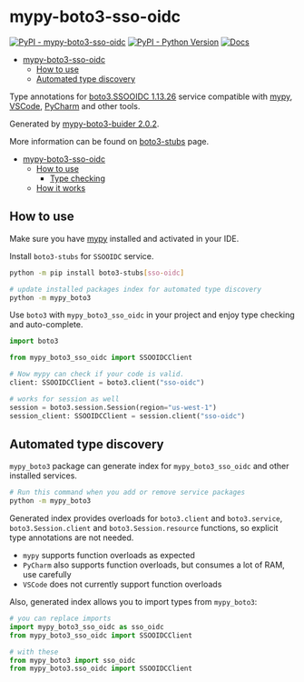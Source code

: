# mypy-boto3-sso-oidc

[![PyPI - mypy-boto3-sso-oidc](https://img.shields.io/pypi/v/mypy-boto3-sso-oidc.svg?color=blue)](https://pypi.org/project/mypy-boto3-sso-oidc)
[![PyPI - Python Version](https://img.shields.io/pypi/pyversions/mypy-boto3-sso-oidc.svg?color=blue)](https://pypi.org/project/mypy-boto3-sso-oidc)
[![Docs](https://img.shields.io/readthedocs/mypy-boto3-builder.svg?color=blue)](https://mypy-boto3-builder.readthedocs.io/)

- [mypy-boto3-sso-oidc](#mypy-boto3-sso-oidc)
  - [How to use](#how-to-use)
  - [Automated type discovery](#automated-type-discovery)


Type annotations for
[boto3.SSOOIDC 1.13.26](https://boto3.amazonaws.com/v1/documentation/api/1.13.26/reference/services/sso-oidc.html#SSOOIDC) service
compatible with [mypy](https://github.com/python/mypy), [VSCode](https://code.visualstudio.com/),
[PyCharm](https://www.jetbrains.com/pycharm/) and other tools.

Generated by [mypy-boto3-buider 2.0.2](https://github.com/vemel/mypy_boto3_builder).

More information can be found on [boto3-stubs](https://pypi.org/project/boto3-stubs/) page.

- [mypy-boto3-sso-oidc](#mypy-boto3-sso-oidc)
  - [How to use](#how-to-use)
    - [Type checking](#type-checking)
  - [How it works](#how-it-works)

## How to use

Make sure you have [mypy](https://github.com/python/mypy) installed and activated in your IDE.

Install `boto3-stubs` for `SSOOIDC` service.

```bash
python -m pip install boto3-stubs[sso-oidc]

# update installed packages index for automated type discovery
python -m mypy_boto3
```

Use `boto3` with `mypy_boto3_sso_oidc` in your project and enjoy type checking and auto-complete.

```python
import boto3

from mypy_boto3_sso_oidc import SSOOIDCClient

# Now mypy can check if your code is valid.
client: SSOOIDCClient = boto3.client("sso-oidc")

# works for session as well
session = boto3.session.Session(region="us-west-1")
session_client: SSOOIDCClient = session.client("sso-oidc")

```

## Automated type discovery

`mypy_boto3` package can generate index for `mypy_boto3_sso_oidc` and other installed services.

```bash
# Run this command when you add or remove service packages
python -m mypy_boto3
```

Generated index provides overloads for `boto3.client` and `boto3.service`,
`boto3.Session.client` and `boto3.Session.resource` functions,
so explicit type annotations are not needed.

- `mypy` supports function overloads as expected
- `PyCharm` also supports function overloads, but consumes a lot of RAM, use carefully
- `VSCode` does not currently support function overloads

Also, generated index allows you to import types from `mypy_boto3`:

```python
# you can replace imports
import mypy_boto3_sso_oidc as sso_oidc
from mypy_boto3_sso_oidc import SSOOIDCClient

# with these
from mypy_boto3 import sso_oidc
from mypy_boto3.sso_oidc import SSOOIDCClient
```